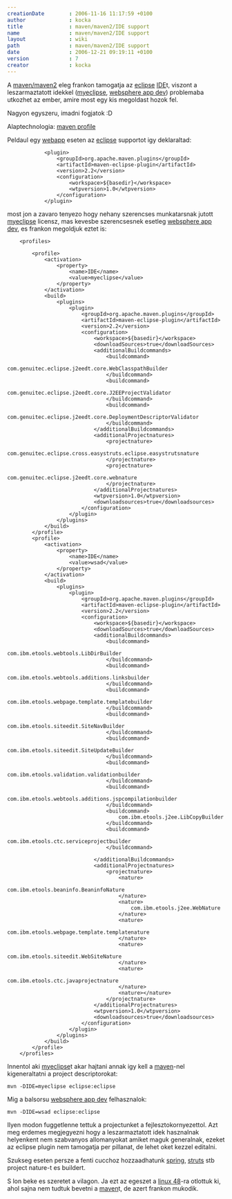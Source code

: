 ```yaml
---
creationDate        : 2006-11-16 11:17:59 +0100 
author              : kocka 
title               : maven/maven2/IDE support 
name                : maven/maven2/IDE support 
layout              : wiki 
path                : maven/maven2/IDE support 
date                : 2006-12-21 09:19:11 +0100 
version             : 7 
creator             : kocka 
---
```

A [maven/maven2](../../maven/maven2.html) eleg frankon tamogatja az [eclipse](../../Eclipse.html) [IDE](../../IDE.html)t, viszont a leszarmaztatott idekkel ([myeclipse](../../myeclipse.html), [websphere app dev](../../Websphere%20App%20Dev.html)) problemaba utkozhet az ember, amire most egy kis megoldast hozok fel.

Nagyon egyszeru, imadni fogjatok :D

Alaptechnologia: [maven profile](http://maven.apache.org/guides/introduction/introduction-to-profiles.html)

Peldaul egy [webapp](../../webapp.html) eseten az [eclipse](../../Eclipse.html) supportot igy deklaraltad: 

```
			<plugin>
				<groupId>org.apache.maven.plugins</groupId>
				<artifactId>maven-eclipse-plugin</artifactId>
				<version>2.2</version>
				<configuration>
					<workspace>${basedir}</workspace>
					<wtpversion>1.0</wtpversion>
				</configuration>
			</plugin>
```

most jon a zavaro tenyezo hogy nehany szerencses munkatarsnak jutott [myeclipse](../../myeclipse.html) licensz, mas kevesbe szerencsesnek esetleg [websphere app dev](../../Websphere%20App%20Dev.html), es frankon megoldjuk eztet is:

```
	<profiles>

		<profile>
			<activation>
				<property>
					<name>IDE</name>
					<value>myeclipse</value>
				</property>
			</activation>
			<build>
				<plugins>
					<plugin>
						<groupId>org.apache.maven.plugins</groupId>
						<artifactId>maven-eclipse-plugin</artifactId>
						<version>2.2</version>
						<configuration>
							<workspace>${basedir}</workspace>
							<downloadSources>true</downloadSources>
							<additionalBuildcommands>
								<buildcommand>
									com.genuitec.eclipse.j2eedt.core.WebClasspathBuilder
								</buildcommand>
								<buildcommand>
									com.genuitec.eclipse.j2eedt.core.J2EEProjectValidator
								</buildcommand>
								<buildcommand>
									com.genuitec.eclipse.j2eedt.core.DeploymentDescriptorValidator
								</buildcommand>
							</additionalBuildcommands>
							<additionalProjectnatures>
								<projectnature>
									com.genuitec.eclipse.cross.easystruts.eclipse.easystrutsnature
								</projectnature>
								<projectnature>
									com.genuitec.eclipse.j2eedt.core.webnature
								</projectnature>
							</additionalProjectnatures>
							<wtpversion>1.0</wtpversion>
							<downloadsources>true</downloadsources>
						</configuration>
					</plugin>
				</plugins>
			</build>
		</profile>
		<profile>
			<activation>
				<property>
					<name>IDE</name>
					<value>wsad</value>
				</property>
			</activation>
			<build>
				<plugins>
					<plugin>
						<groupId>org.apache.maven.plugins</groupId>
						<artifactId>maven-eclipse-plugin</artifactId>
						<version>2.2</version>
						<configuration>
							<workspace>${basedir}</workspace>
							<downloadSources>true</downloadSources>
							<additionalBuildcommands>
								<buildcommand>
									com.ibm.etools.webtools.LibDirBuilder
								</buildcommand>
								<buildcommand>
									com.ibm.etools.webtools.additions.linksbuilder
								</buildcommand>
								<buildcommand>
									com.ibm.etools.webpage.template.templatebuilder
								</buildcommand>
								<buildcommand>
									com.ibm.etools.siteedit.SiteNavBuilder
								</buildcommand>
								<buildcommand>
									com.ibm.etools.siteedit.SiteUpdateBuilder
								</buildcommand>
								<buildcommand>
									com.ibm.etools.validation.validationbuilder
								</buildcommand>
								<buildcommand>
									com.ibm.etools.webtools.additions.jspcompilationbuilder
								</buildcommand>
								<buildcommand>
									com.ibm.etools.j2ee.LibCopyBuilder
								</buildcommand>
								<buildcommand>
									com.ibm.etools.ctc.serviceprojectbuilder
								</buildcommand>

							</additionalBuildcommands>
							<additionalProjectnatures>
								<projectnature>
									<nature>
										com.ibm.etools.beaninfo.BeaninfoNature
									</nature>
									<nature>
										com.ibm.etools.j2ee.WebNature
									</nature>
									<nature>
										com.ibm.etools.webpage.template.templatenature
									</nature>
									<nature>
										com.ibm.etools.siteedit.WebSiteNature
									</nature>
									<nature>
										com.ibm.etools.ctc.javaprojectnature
									</nature>
									<nature></nature>
								</projectnature>
							</additionalProjectnatures>
							<wtpversion>1.0</wtpversion>
							<downloadsources>true</downloadsources>
						</configuration>
					</plugin>
				</plugins>
			</build>
		</profile>
	</profiles>

```

Innentol aki [myeclipse](../../myeclipse.html)t akar hajtani annak igy kell a [maven](../../maven.html)-nel kigeneraltatni a project descriptorokat:
```
mvn -DIDE=myeclipse eclipse:eclipse
```

Mig a balsorsu [websphere app dev](../../Websphere%20App%20Dev.html) felhasznalok:
```
mvn -DIDE=wsad eclipse:eclipse
```

Ilyen modon fuggetlenne tettuk a projectunket a fejlesztokornyezettol. Azt meg erdemes megjegyezni hogy a leszarmaztatott idek hasznalnak helyenkent nem szabvanyos allomanyokat amiket maguk generalnak, ezeket az eclipse plugin nem tamogatja per pillanat, de lehet oket kezzel editalni.

Szukseg eseten persze a fenti cucchoz hozzaadhatunk [spring](../../spring.html), [struts](../../struts.html) stb project nature-t es buildert.

S lon beke es szeretet a vilagon. Ja ezt az egeszet a [linux 48](../../Linux%2048.html)-ra otlottuk ki, ahol sajna nem tudtuk bevetni a [maven](../../maven.html)t, de azert frankon mukodik.
